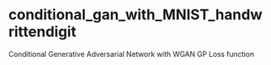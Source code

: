 # conditional_gan_with_MNIST_handwrittendigit
Conditional Generative Adversarial Network with WGAN GP Loss function 
